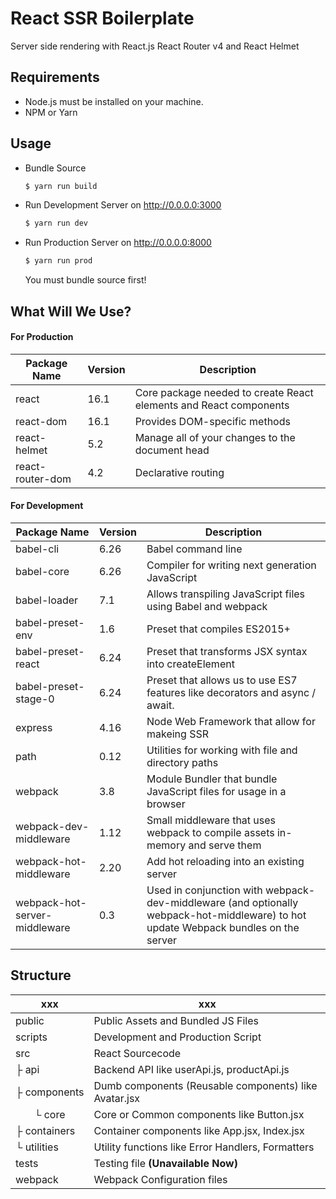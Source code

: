 # React SSR Boilerplate
Server side rendering with React.js React Router v4 and React Helmet 

## Requirements
- Node.js must be installed on your machine. 
- NPM or Yarn

## Usage
- Bundle Source
    ```sh
    $ yarn run build
    ```
    
- Run Development Server on http://0.0.0.0:3000
    ```sh
    $ yarn run dev
    ```
    
- Run Production Server on http://0.0.0.0:8000
    ```sh
    $ yarn run prod
    ```
    You must bundle source first!
    
## What Will We Use?
#### For Production
| Package Name | Version | Description |
| ------------ | ------- | ----------- |
| react | 16.1 |  Core package needed to create React elements and React components |
| react-dom | 16.1 | Provides DOM-specific methods |
| react-helmet | 5.2 | Manage all of your changes to the document head |
| react-router-dom | 4.2 | Declarative routing |

#### For Development
| Package Name | Version | Description |
| ------------ | ------- | ----------- |
| babel-cli | 6.26 | Babel command line |
| babel-core | 6.26 | Compiler for writing next generation JavaScript |
| babel-loader | 7.1 | Allows transpiling JavaScript files using Babel and webpack |
| babel-preset-env | 1.6 | Preset that compiles ES2015+  |
| babel-preset-react | 6.24 | Preset that transforms JSX syntax into createElement |
| babel-preset-stage-0 | 6.24 | Preset that allows us to use ES7 features like decorators and async / await. |
| express | 4.16 | Node Web Framework that allow for makeing SSR  |
| path| 0.12 | Utilities for working with file and directory paths |
| webpack | 3.8 | Module Bundler that bundle JavaScript files for usage in a browser |
| webpack-dev-middleware | 1.12 | Small middleware that uses webpack to compile assets in-memory and serve them |
| webpack-hot-middleware | 2.20 | Add hot reloading into an existing server |
| webpack-hot-server-middleware | 0.3 | Used in conjunction with webpack-dev-middleware (and optionally webpack-hot-middleware) to hot update Webpack bundles on the server |

## Structure
| xxx | xxx |
| ------------ | ------- |
| public | Public Assets and Bundled JS Files |
| scripts | Development and Production Script |
| src | React Sourcecode |
| ├ api | Backend API like userApi.js, productApi.js |
| ├ components | Dumb components (Reusable components) like Avatar.jsx |
|        └ core | Core or Common components like Button.jsx |
| ├ containers | Container components like App.jsx, Index.jsx |
| └ utilities | Utility functions like Error Handlers, Formatters |
| tests | Testing file **(Unavailable Now)** |
| webpack | Webpack Configuration files |




